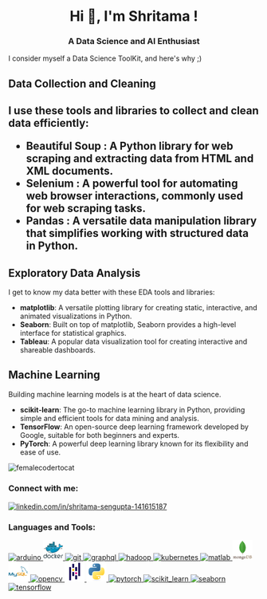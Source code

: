 <h1 align="center">Hi 👋, I'm Shritama !</h1>
<h3 align="center">A Data Science and AI Enthusiast </h3>

<p>I consider myself a Data Science ToolKit, and here's why ;)</p>

<h2>Data Collection and Cleaning<h2>
I use these tools and libraries to collect and clean data efficiently:
<ul>
  <li><strong>Beautiful Soup</strong> : A Python library for web scraping and extracting data from HTML and XML documents.</li>
  <li><strong>Selenium</strong> : A powerful tool for automating web browser interactions, commonly used for web scraping tasks.</li>
  <li><strong>Pandas</strong> : A versatile data manipulation library that simplifies working with structured data in Python.</li>
</ul>

<h2> Exploratory Data Analysis </h2>
I get to know my data better with these EDA tools and libraries:
<ul>
  <li><strong>matplotlib</strong>: A versatile plotting library for creating static, interactive, and animated visualizations in Python.</li>
  <li><strong>Seaborn</strong>: Built on top of matplotlib, Seaborn provides a high-level interface for statistical graphics.</li>
  <li><strong>Tableau</strong>: A popular data visualization tool for creating interactive and shareable dashboards.</li>
</ul>

<h2> Machine Learning </h2>
Building machine learning models is at the heart of data science. 
<ul>
  <li><strong>scikit-learn</strong>: The go-to machine learning library in Python, providing simple and efficient tools for data mining and analysis.</li>
  <li><strong>TensorFlow</strong>: An open-source deep learning framework developed by Google, suitable for both beginners and experts.</li>
  <li><strong>PyTorch</strong>: A powerful deep learning library known for its flexibility and ease of use.</li>
</ul>


![femalecodertocat](https://github.com/codeforever200/codeforever200/assets/57805586/65917b9d-2b16-4cf9-ba79-c75c553c2dc4)

<h3 align="left">Connect with me:</h3>
<p align="left">
<a href="https://linkedin.com/in/linkedin.com/in/shritama-sengupta-141615187" target="blank"><img align="center" src="https://raw.githubusercontent.com/rahuldkjain/github-profile-readme-generator/master/src/images/icons/Social/linked-in-alt.svg" alt="linkedin.com/in/shritama-sengupta-141615187" height="30" width="40" /></a>
</p>



<h3 align="left">Languages and Tools:</h3>
<p align="left"> <a href="https://www.arduino.cc/" target="_blank" rel="noreferrer"> <img src="https://cdn.worldvectorlogo.com/logos/arduino-1.svg" alt="arduino" width="40" height="40"/> </a> <a href="https://www.docker.com/" target="_blank" rel="noreferrer"> <img src="https://raw.githubusercontent.com/devicons/devicon/master/icons/docker/docker-original-wordmark.svg" alt="docker" width="40" height="40"/> </a> <a href="https://git-scm.com/" target="_blank" rel="noreferrer"> <img src="https://www.vectorlogo.zone/logos/git-scm/git-scm-icon.svg" alt="git" width="40" height="40"/> </a> <a href="https://graphql.org" target="_blank" rel="noreferrer"> <img src="https://www.vectorlogo.zone/logos/graphql/graphql-icon.svg" alt="graphql" width="40" height="40"/> </a> <a href="https://hadoop.apache.org/" target="_blank" rel="noreferrer"> <img src="https://www.vectorlogo.zone/logos/apache_hadoop/apache_hadoop-icon.svg" alt="hadoop" width="40" height="40"/> </a> <a href="https://kubernetes.io" target="_blank" rel="noreferrer"> <img src="https://www.vectorlogo.zone/logos/kubernetes/kubernetes-icon.svg" alt="kubernetes" width="40" height="40"/> </a> <a href="https://www.mathworks.com/" target="_blank" rel="noreferrer"> <img src="https://upload.wikimedia.org/wikipedia/commons/2/21/Matlab_Logo.png" alt="matlab" width="40" height="40"/> </a> <a href="https://www.mongodb.com/" target="_blank" rel="noreferrer"> <img src="https://raw.githubusercontent.com/devicons/devicon/master/icons/mongodb/mongodb-original-wordmark.svg" alt="mongodb" width="40" height="40"/> </a> <a href="https://www.mysql.com/" target="_blank" rel="noreferrer"> <img src="https://raw.githubusercontent.com/devicons/devicon/master/icons/mysql/mysql-original-wordmark.svg" alt="mysql" width="40" height="40"/> </a> <a href="https://opencv.org/" target="_blank" rel="noreferrer"> <img src="https://www.vectorlogo.zone/logos/opencv/opencv-icon.svg" alt="opencv" width="40" height="40"/> </a> <a href="https://pandas.pydata.org/" target="_blank" rel="noreferrer"> <img src="https://raw.githubusercontent.com/devicons/devicon/2ae2a900d2f041da66e950e4d48052658d850630/icons/pandas/pandas-original.svg" alt="pandas" width="40" height="40"/> </a> <a href="https://www.python.org" target="_blank" rel="noreferrer"> <img src="https://raw.githubusercontent.com/devicons/devicon/master/icons/python/python-original.svg" alt="python" width="40" height="40"/> </a> <a href="https://pytorch.org/" target="_blank" rel="noreferrer"> <img src="https://www.vectorlogo.zone/logos/pytorch/pytorch-icon.svg" alt="pytorch" width="40" height="40"/> </a> <a href="https://scikit-learn.org/" target="_blank" rel="noreferrer"> <img src="https://upload.wikimedia.org/wikipedia/commons/0/05/Scikit_learn_logo_small.svg" alt="scikit_learn" width="40" height="40"/> </a> <a href="https://seaborn.pydata.org/" target="_blank" rel="noreferrer"> <img src="https://seaborn.pydata.org/_images/logo-mark-lightbg.svg" alt="seaborn" width="40" height="40"/> </a> <a href="https://www.tensorflow.org" target="_blank" rel="noreferrer"> <img src="https://www.vectorlogo.zone/logos/tensorflow/tensorflow-icon.svg" alt="tensorflow" width="40" height="40"/> </a> </p>
